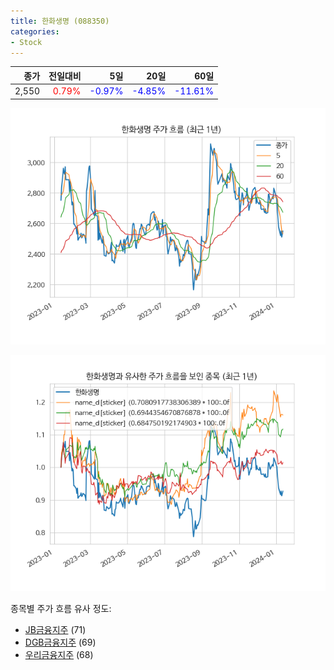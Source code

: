 ```yaml
---
title: 한화생명 (088350)
categories:
- Stock
---
```


|종가|전일대비|5일|20일|60일|
|---:|-------:|--:|---:|---:|
|2,550|<span style="color: red">0.79%</span>|<span style="color: blue">-0.97%</span>|<span style="color: blue">-4.85%</span>|<span style="color: blue">-11.61%</span>|


<!-- more -->

![088350](/assets/images/stock/088350.png)

![088350](/assets/images/stock/088350_sim.png)

종목별 주가 흐름 유사 정도:
- [JB금융지주](/stock/175330/) (71)
- [DGB금융지주](/stock/139130/) (69)
- [우리금융지주](/stock/316140/) (68)